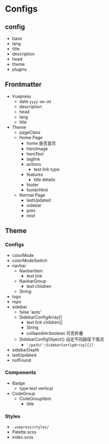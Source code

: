 # Configs


## config


- base
- lang
- title
- description
- head
- theme
- plugins
  
## Frontmatter


- Vuepress
  - date `yyyy-mm-dd`
  - description
  - head
  - lang
  - title
- Theme
  - pageClass
  - Home Page
    - home 是否首页
    - heroImage
    - heroText
    - tagline
    - actions
      - text link type
    - features
      - title details
    - footer
    - footerHtml
  - Normal Page
    - lastUpdated
    - sidebar
    - prev
    - next
  
  

## Theme


### Configs

- colorMode
- colorModeSwitch
- navbar
  - NavbarItem
    - text link
  - NavbarGroup
    - text children
  - String
- logo
- repo
- sidebar
  - false 'auto'
  - SidebarConfigArray[]
    - text link children[]
    - String
    - collapsible:boolean 可否折叠
  - SidebarConfigObject{} 设定不同路径下情况
    - `'/path/':SidebarConfigArray[{}]`
- sidebarDepth
- lastUpdated
- notFound

### Components

- Badge
  - type text vertical
- CodeGroup
  - CodeGroupItem
    - title

### Styles

- `.vuepress/styles/`
- Palette.scss
- index.scss
